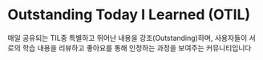 # Outstanding Today I Learned (OTIL)
매일 공유되는 TIL중 특별하고 뛰어난 내용을 강조(Outstanding)하며, 사용자들이 서로의 학습 내용을 리뷰하고 좋아요를 통해 인정하는 과정을 보여주는 커뮤니티입니다
